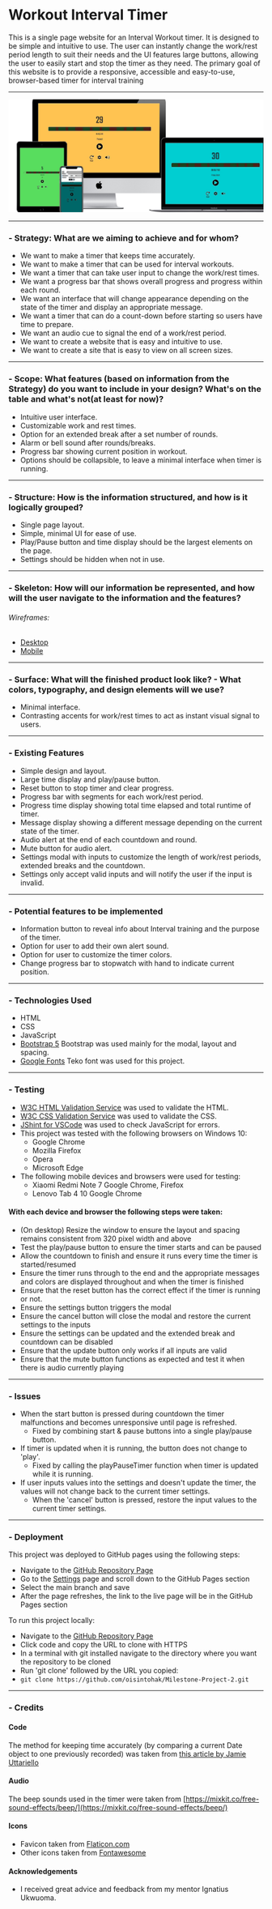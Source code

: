 # Workout Interval Timer
This is a single page website for an Interval Workout timer. It is designed to be simple and intuitive to use.
The user can instantly change the work/rest period length to suit their needs and the UI features large buttons, allowing the user to easily start and stop the timer as they need. The primary goal of this website is to provide a responsive, accessible and easy-to-use, browser-based timer for interval training

---

![Multi Device Website Mockup](wireframes/mockup.jpg)

---

### - Strategy: What are we aiming to achieve and for whom?
- We want to make a timer that keeps time accurately.
- We want to make a timer that can be used for interval workouts.
- We want a timer that can take user input to change the work/rest times.
- We want a progress bar that shows overall progress and progress within each round.
- We want an interface that will change appearance depending on the state of the timer and display an appropriate message.
- We want a timer that can do a count-down before starting so users have time to prepare.
- We want an audio cue to signal the end of a work/rest period.
- We want to create a website that is easy and intuitive to use.
- We want to create a site that is easy to view on all screen sizes.

---

### - Scope: What features (based on information from the Strategy) do you want to include in your design? What's on the table and what's not(at least for now)?
- Intuitive user interface.
- Customizable work and rest times.
- Option for an extended break after a set number of rounds.
- Alarm or bell sound after rounds/breaks.
- Progress bar showing current position in workout.
- Options should be collapsible, to leave a minimal interface when timer is running.

---

### - Structure: How is the information structured, and how is it logically grouped?
- Single page layout.
- Simple, minimal UI for ease of use.
- Play/Pause button and time display should be the largest elements on the page.
- Settings should be hidden when not in use.

---

### - Skeleton: How will our information be represented, and how will the user navigate to the information and the features?
###### Wireframes:
- [Desktop](wireframes/desktop.png)
- [Mobile](wireframes/mobile.png)

---

### - Surface: What will the finished product look like? - What colors, typography, and design elements will we use?
- Minimal interface.
- Contrasting accents for work/rest times to act as instant visual signal to users.

---

### - Existing Features
 - Simple design and layout.
 - Large time display and play/pause button.
 - Reset button to stop timer and clear progress.
 - Progress bar with segments for each work/rest period.
 - Progress time display showing total time elapsed and total runtime of timer.
 - Message display showing a different message depending on the current state of the timer.
 - Audio alert at the end of each countdown and round.
 - Mute button for audio alert.
 - Settings modal with inputs to customize the length of work/rest periods, extended breaks and the countdown.
 - Settings only accept valid inputs and will notify the user if the input is invalid.

---

### - Potential features to be implemented
  - Information button to reveal info about Interval training and the purpose of the timer.
  - Option for user to add their own alert sound.
  - Option for user to customize the timer colors.
  - Change progress bar to stopwatch with hand to indicate current position.

---

### - Technologies Used
 - HTML
 - CSS
 - JavaScript
 - [Bootstrap 5](https://getbootstrap.com/docs/5.0/getting-started/introduction/) Bootstrap was used mainly for the modal, layout and spacing.
 - [Google Fonts](https://fonts.google.com/specimen/Teko?preview.text=35%20Paused&preview.text_type=custom&sidebar.open=true&selection.family=Teko) Teko font was used for this project.

---

### - Testing
- [W3C HTML Validation Service](https://validator.w3.org/) was used to validate the HTML.
- [W3C CSS Validation Service](https://jigsaw.w3.org/css-validator/) was used to validate the CSS.
- [JShint for VSCode](https://marketplace.visualstudio.com/items?itemName=dbaeumer.jshint) was used to check JavaScript for errors.
 - This project was tested with the following browsers on Windows 10:
    - Google Chrome
    - Mozilla Firefox
    - Opera
    - Microsoft Edge
  - The following mobile devices and browsers were used for testing:
    - Xiaomi Redmi Note 7 Google Chrome, Firefox
    - Lenovo Tab 4 10 Google Chrome  
  
  #### With each device and browser the following steps were taken:
  - (On desktop) Resize the window to ensure the layout and spacing remains consistent from 320 pixel width and above
  - Test the play/pause button to ensure the timer starts and can be paused
  - Allow the countdown to finish and ensure it runs every time the timer is started/resumed
  - Ensure the timer runs through to the end and the appropriate messages and colors are displayed throughout and when the timer is finished
  - Ensure that the reset button has the correct effect if the timer is running or not.
  - Ensure the settings button triggers the modal
  - Ensure the cancel button will close the modal and restore the current settings to the inputs
  - Ensure the settings can be updated and the extended break and countdown can be disabled
  - Ensure that the update button only works if all inputs are valid
  - Ensure that the mute button functions as expected and test it when there is audio currently playing

---

### - Issues
 - When the start button is pressed during countdown the timer malfunctions and becomes unresponsive until page is refreshed.
   - Fixed by combining start & pause buttons into a single play/pause button.
 - If timer is updated when it is running, the button does not change to 'play'.
   - Fixed by calling the playPauseTimer function when timer is updated while it is running.
 - If user inputs values into the settings and doesn't update the timer, the values will not change back to the current timer settings.
    - When the 'cancel' button is pressed, restore the input values to the current timer settings.

---

### - Deployment
This project was deployed to GitHub pages using the following steps:

 - Navigate to the [GitHub Repository Page](https://github.com/oisintohak/Milestone-Project-2)
 - Go to the [Settings](https://github.com/oisintohak/Milestone-Project-2/settings) page and scroll down to the GitHub Pages section
 - Select the main branch and save
 - After the page refreshes, the link to the live page will be in the GitHub Pages section

To run this project locally:
 - Navigate to the [GitHub Repository Page](https://github.com/oisintohak/Milestone-Project-2)
 - Click code and copy the URL to clone with HTTPS
 - In a terminal with git installed navigate to the directory where you want the repository to be cloned
 - Run 'git clone' followed by the URL you copied:
 - ```git clone https://github.com/oisintohak/Milestone-Project-2.git```

---

### - Credits
####  Code
The method for keeping time accurately (by comparing a current Date object to one previously recorded) was taken from [this article by Jamie Uttariello](https://olinations.medium.com/an-accurate-vanilla-js-stopwatch-script-56ceb5c6f45b)

####  Audio
The beep sounds used in the timer were taken from 
[https://mixkit.co/free-sound-effects/beep/](https://mixkit.co/free-sound-effects/beep/)

####  Icons
  -  Favicon taken from [Flaticon.com](https://www.flaticon.com/)
  -  Other icons taken from [Fontawesome](https://fontawesome.com/)

#### Acknowledgements
  - I received great advice and feedback from my mentor Ignatius Ukwuoma.